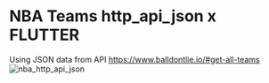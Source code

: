 # NBA Teams http_api_json x FLUTTER
Using JSON data from API https://www.balldontlie.io/#get-all-teams
![nba_http_api_json](https://user-images.githubusercontent.com/118524346/205294519-b7ee5761-4b40-4438-b12e-c4c84171d095.png)
